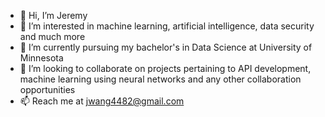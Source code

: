 - 👋 Hi, I’m Jeremy
- 👀 I’m interested in machine learning, artificial intelligence, data security and much more
- 🌱 I’m currently pursuing my bachelor's in Data Science at University of Minnesota
- 💞️ I’m looking to collaborate on projects pertaining to API development, machine learning using neural networks and any other collaboration opportunities
- 📫 Reach me at jwang4482@gmail.com

<!---
a-rishabh/a-rishabh is a ✨ special ✨ repository because its `README.md` (this file) appears on your GitHub profile.
You can click the Preview link to take a look at your changes.
--->
